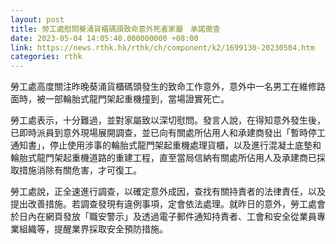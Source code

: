 ```yaml
---
layout: post
title: 勞工處慰問葵涌貨櫃碼頭致命意外死者家屬　承諾徹查
date: 2023-05-04 14:05:40.000000000 +08:00
link: https://news.rthk.hk/rthk/ch/component/k2/1699130-20230504.htm
categories: rthk
---
```


勞工處高度關注昨晚葵涌貨櫃碼頭發生的致命工作意外，意外中一名男工在維修路面時，被一部輪胎式龍門架起重機撞到，當場證實死亡。

勞工處表示，十分難過，並對家屬致以深切慰問。發言人說，在得知意外發生後，已即時派員到意外現場展開調查，並已向有關處所佔用人和承建商發出「暫時停工通知書」，停止使用涉事的輪胎式龍門架起重機處理貨櫃，以及進行混凝土底墊和輪胎式龍門架起重機道路的重建工程，直至當局信納有關處所佔用人及承建商已採取措施消除有關危害，才可復工。
 
勞工處說，正全速進行調查，以確定意外成因，查找有關持責者的法律責任，以及提出改善措施。若調查發現有違例事項，定會依法處理。就昨日的意外，勞工處會於日內在網頁發放「職安警示」及透過電子郵件通知持責者、工會和安全從業員專業組織等，提醒業界採取安全預防措施。
